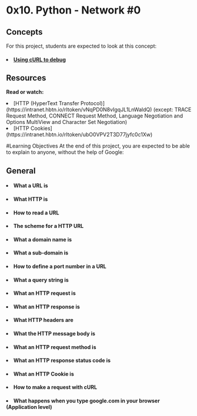 # 0x10. Python - Network #0

## Concepts
For this project, students are expected to look at this concept:

#### <li>[Using cURL to debug](https://intranet.hbtn.io/concepts/51)</li>

## Resources
<b>Read or watch:</b>

<li>[HTTP (HyperText Transfer Protocol)](https://intranet.hbtn.io/rltoken/vNqPD0N8vIgqJL1LnWaldQ) (except: TRACE Request Method, CONNECT Request Method, Language Negotiation and Options MultiView and Character Set Negotiation)</li>
<li>[HTTP Cookies](https://intranet.hbtn.io/rltoken/ubO0VPV2T3D77jyfc0c1Xw)

#Learning Objectives
At the end of this project, you are expected to be able to explain to anyone, without the help of Google:

## General
#### <li>What a URL is</li>
#### <li> What HTTP is</li>
#### <li>How to read a URL</li>
#### <li>The scheme for a HTTP URL</li>
#### <li>What a domain name is</li>
#### <li>What a sub-domain is</li>
#### <li>How to define a port number in a URL</li>
#### <li>What a query string is</li>
#### <li>What an HTTP request is</li>
#### <li>What an HTTP response is</li>
#### <li>What HTTP headers are</li>
#### <li>What the HTTP message body is</li>
#### <li>What an HTTP request method is</li>
#### <li>What an HTTP response status code is</li>
#### <li>What an HTTP Cookie is</li>
#### <li>How to make a request with cURL</li>
#### <li>What happens when you type google.com in your browser (Application level)</li>
